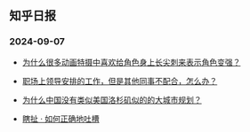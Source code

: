 ## 知乎日报 
### 2024-09-07

+ [为什么很多动画特摄中喜欢给角色身上长尖刺来表示角色变强？](https://daily.zhihu.com/story/9775256)

+ [职场上领导安排的工作，但是其他同事不配合，怎么办？](https://daily.zhihu.com/story/9775250)

+ [为什么中国没有类似美国洛杉矶似的的大城市规划？](https://daily.zhihu.com/story/9775262)

+ [瞎扯 · 如何正确地吐槽](https://daily.zhihu.com/story/9775266)

